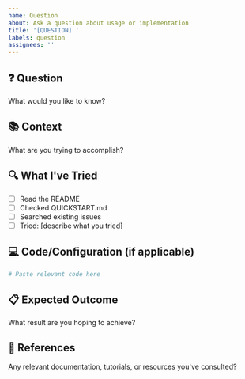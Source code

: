 ```yaml
---
name: Question
about: Ask a question about usage or implementation
title: '[QUESTION] '
labels: question
assignees: ''
---
```


## ❓ Question
What would you like to know?

## 📚 Context
What are you trying to accomplish?

## 🔍 What I've Tried
- [ ] Read the README
- [ ] Checked QUICKSTART.md
- [ ] Searched existing issues
- [ ] Tried: [describe what you tried]

## 💻 Code/Configuration (if applicable)
```python
# Paste relevant code here
```

## 📋 Expected Outcome
What result are you hoping to achieve?

## 🔗 References
Any relevant documentation, tutorials, or resources you've consulted?
